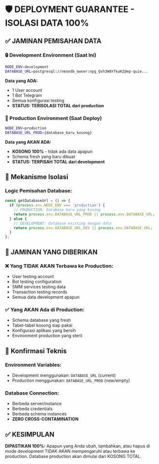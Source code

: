 # 🛡️ DEPLOYMENT GUARANTEE - ISOLASI DATA 100%

## ✅ JAMINAN PEMISAHAN DATA

### 🔒 Development Environment (Saat Ini)
```bash
NODE_ENV=development
DATABASE_URL=postgresql://neondb_owner:npg_Qvh3W8YfkaKZ@ep-quie...
```
**Data yang ADA:**
- 1 User account
- 1 Bot Telegram  
- Semua konfigurasi testing
- **STATUS: TERISOLASI TOTAL dari production**

### 🚀 Production Environment (Saat Deploy)
```bash
NODE_ENV=production  
DATABASE_URL_PROD={database_baru_kosong}
```
**Data yang AKAN ADA:**
- **KOSONG 100%** - tidak ada data apapun
- Schema fresh yang baru dibuat
- **STATUS: TERPISAH TOTAL dari development**

## 🔧 Mekanisme Isolasi

### Logic Pemisahan Database:
```javascript
const getDatabaseUrl = () => {
  if (process.env.NODE_ENV === 'production') {
    // PRODUCTION: Database baru yang kosong
    return process.env.DATABASE_URL_PROD || process.env.DATABASE_URL;
  } else {
    // DEVELOPMENT: Database existing dengan data
    return process.env.DATABASE_URL_DEV || process.env.DATABASE_URL;
  }
};
```

## 🎯 JAMINAN YANG DIBERIKAN

### ❌ Yang TIDAK AKAN Terbawa ke Production:
- User testing account
- Bot testing configuration  
- SMM services testing data
- Transaction testing records
- Semua data development apapun

### ✅ Yang AKAN Ada di Production:
- Schema database yang fresh
- Tabel-tabel kosong siap pakai
- Konfigurasi aplikasi yang bersih
- Environment production yang steril

## 🔐 Konfirmasi Teknis

### Environment Variables:
- Development menggunakan: `DATABASE_URL` (current)
- Production menggunakan: `DATABASE_URL_PROD` (new/empty)

### Database Connection:
- Berbeda server/instance
- Berbeda credentials  
- Berbeda schema instances
- **ZERO CROSS-CONTAMINATION**

## ✅ KESIMPULAN
**DIPASTIKAN 100%:** Apapun yang Anda ubah, tambahkan, atau hapus di mode development TIDAK AKAN mempengaruhi atau terbawa ke production. Database production akan dimulai dari KOSONG TOTAL.